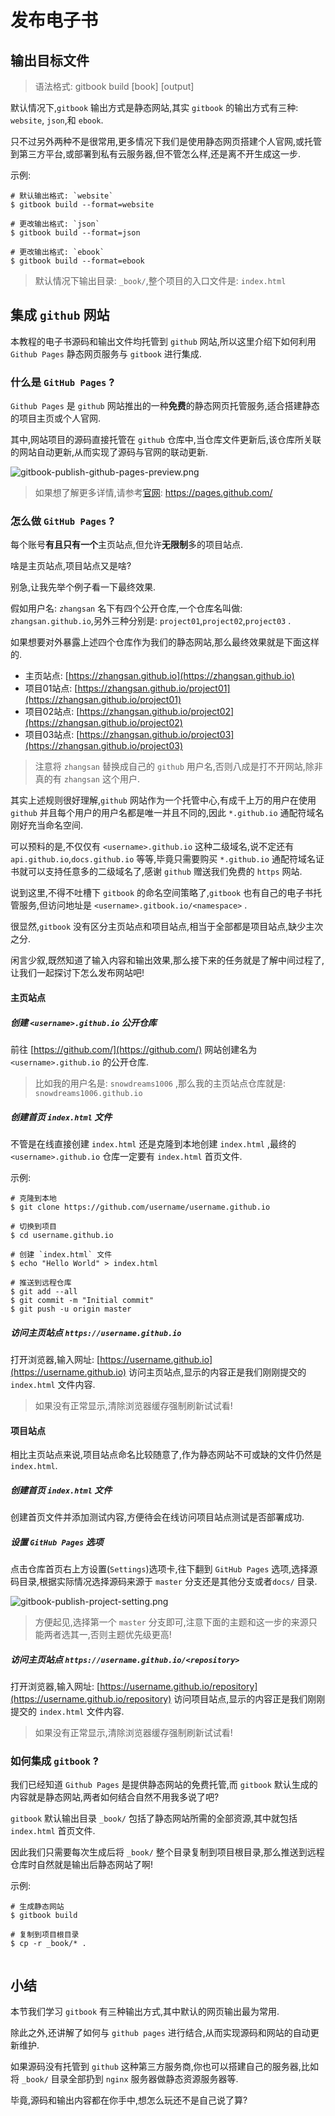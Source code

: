 # 发布电子书

## 输出目标文件

> 语法格式: gitbook build [book] [output]

默认情况下,`gitbook` 输出方式是静态网站,其实 `gitbook` 的输出方式有三种: `website`, `json`,和 `ebook`.

只不过另外两种不是很常用,更多情况下我们是使用静态网页搭建个人官网,或托管到第三方平台,或部署到私有云服务器,但不管怎么样,还是离不开生成这一步.

示例:

```
# 默认输出格式: `website`
$ gitbook build --format=website

# 更改输出格式: `json`
$ gitbook build --format=json

# 更改输出格式: `ebook`
$ gitbook build --format=ebook
```

> 默认情况下输出目录: `_book/`,整个项目的入口文件是: `index.html`

## 集成 `github` 网站

本教程的电子书源码和输出文件均托管到 `github` 网站,所以这里介绍下如何利用 `Github Pages` 静态网页服务与 `gitbook` 进行集成.

### 什么是 `GitHub Pages` ?

`Github Pages` 是 `github` 网站推出的一种**免费**的静态网页托管服务,适合搭建静态的项目主页或个人官网.

其中,网站项目的源码直接托管在 `github` 仓库中,当仓库文件更新后,该仓库所关联的网站自动更新,从而实现了源码与官网的联动更新.

![gitbook-publish-github-pages-preview.png](./images/gitbook-publish-github-pages-preview.png)

> 如果想了解更多详情,请参考[官网](https://pages.github.com/): https://pages.github.com/

### 怎么做 `GitHub Pages` ?

每个账号**有且只有一个**主页站点,但允许**无限制**多的项目站点.

啥是主页站点,项目站点又是啥?

别急,让我先举个例子看一下最终效果.

假如用户名: `zhangsan` 名下有四个公开仓库,一个仓库名叫做: `zhangsan.github.io`,另外三种分别是: `project01`,`project02`,`project03` .

如果想要对外暴露上述四个仓库作为我们的静态网站,那么最终效果就是下面这样的.

- 主页站点: [https://zhangsan.github.io](https://zhangsan.github.io)
- 项目01站点: [https://zhangsan.github.io/project01](https://zhangsan.github.io/project01)
- 项目02站点: [https://zhangsan.github.io/project02](https://zhangsan.github.io/project02)
- 项目03站点: [https://zhangsan.github.io/project03](https://zhangsan.github.io/project03)

> 注意将 `zhangsan` 替换成自己的 `github` 用户名,否则八成是打不开网站,除非真的有 `zhangsan` 这个用户.

其实上述规则很好理解,`github` 网站作为一个托管中心,有成千上万的用户在使用 `github` 并且每个用户的用户名都是唯一并且不同的,因此 `*.github.io` 通配符域名刚好充当命名空间.

可以预料的是,不仅仅有 `<username>.github.io` 这种二级域名,说不定还有 `api.github.io`,`docs.github.io` 等等,毕竟只需要购买 `*.github.io` 通配符域名证书就可以支持任意多的二级域名了,感谢 `github` 赠送我们免费的 `https` 网站.

说到这里,不得不吐槽下 `gitbook` 的命名空间策略了,`gitbook` 也有自己的电子书托管服务,但访问地址是 `<username>.gitbook.io/<namespace>` .

很显然,`gitbook` 没有区分主页站点和项目站点,相当于全部都是项目站点,缺少主次之分.

闲言少叙,既然知道了输入内容和输出效果,那么接下来的任务就是了解中间过程了,让我们一起探讨下怎么发布网站吧!

#### 主页站点

##### 创建 `<username>.github.io` 公开仓库

前往 [https://github.com/](https://github.com/) 网站创建名为 `<username>.github.io` 的公开仓库.

> 比如我的用户名是: `snowdreams1006` ,那么我的主页站点仓库就是: `snowdreams1006.github.io`

##### 创建首页 `index.html` 文件

不管是在线直接创建 `index.html` 还是克隆到本地创建 `index.html` ,最终的 `<username>.github.io` 仓库一定要有 `index.html` 首页文件.

示例:

```
# 克隆到本地
$ git clone https://github.com/username/username.github.io

# 切换到项目
$ cd username.github.io

# 创建 `index.html` 文件
$ echo "Hello World" > index.html

# 推送到远程仓库
$ git add --all
$ git commit -m "Initial commit"
$ git push -u origin master
```

##### 访问主页站点 `https://username.github.io`

打开浏览器,输入网址: [https://username.github.io](https://username.github.io) 访问主页站点,显示的内容正是我们刚刚提交的 `index.html` 文件内容.

> 如果没有正常显示,清除浏览器缓存强制刷新试试看!

#### 项目站点     

相比主页站点来说,项目站点命名比较随意了,作为静态网站不可或缺的文件仍然是 `index.html`.

##### 创建首页 `index.html` 文件

创建首页文件并添加测试内容,方便待会在线访问项目站点测试是否部署成功.

##### 设置 `GitHub Pages` 选项

点击仓库首页右上方设置(`Settings`)选项卡,往下翻到 `GitHub Pages` 选项,选择源码目录,根据实际情况选择源码来源于 `master` 分支还是其他分支或者`docs/` 目录.

![gitbook-publish-project-setting.png](./images/gitbook-publish-project-setting.png)

> 方便起见,选择第一个 `master` 分支即可,注意下面的主题和这一步的来源只能两者选其一,否则主题优先级更高!

##### 访问主页站点 `https://username.github.io/<repository>`

打开浏览器,输入网址: [https://username.github.io/repository](https://username.github.io/repository) 访问项目站点,显示的内容正是我们刚刚提交的 `index.html` 文件内容.

> 如果没有正常显示,清除浏览器缓存强制刷新试试看!

### 如何集成 `gitbook` ?

我们已经知道 `Github Pages` 是提供静态网站的免费托管,而 `gitbook` 默认生成的内容就是静态网站,两者如何结合自然不用我多说了吧?

`gitbook` 默认输出目录 `_book/` 包括了静态网站所需的全部资源,其中就包括 `index.html` 首页文件.

因此我们只需要每次生成后将 `_book/` 整个目录复制到项目根目录,那么推送到远程仓库时自然就是输出后静态网站了啊!

示例:

```
# 生成静态网站
$ gitbook build

# 复制到项目根目录
$ cp -r _book/* .


```

## 小结

本节我们学习 `gitbook` 有三种输出方式,其中默认的网页输出最为常用.

除此之外,还讲解了如何与 `github pages` 进行结合,从而实现源码和网站的自动更新维护.

如果源码没有托管到 `github` 这种第三方服务商,你也可以搭建自己的服务器,比如将 `_book/` 目录全部扔到 `nginx` 服务器做静态资源服务器等.

毕竟,源码和输出内容都在你手中,想怎么玩还不是自己说了算?
